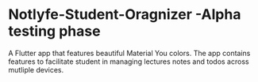 # Notlyfe-Student-Oragnizer -Alpha testing phase
A Flutter app that features beautiful Material You colors. The app contains features to facilitate student in managing lectures notes and todos across mutliple devices.
